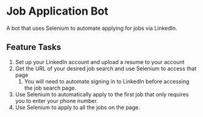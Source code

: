 # Job Application Bot
A bot that uses Selenium to automate applying for jobs via LinkedIn.

## Feature Tasks
1. Set up your LinkedIn account and upload a resume to your account
1. Get the URL of your desired job search and use Selenium to access that page
   1. You will need to automate signing in to LinkedIn before accessing the job search page.
1. Use Selenium to automatically apply to the first job that only requires you to enter your phone number.
1. Use Selenium to apply to all the jobs on the page.